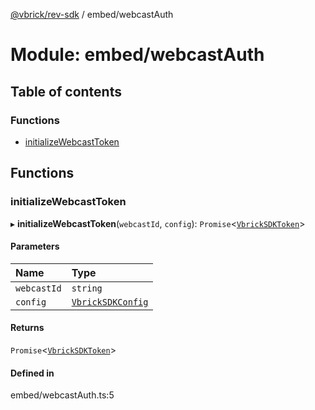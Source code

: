 [@vbrick/rev-sdk](../README.md) / embed/webcastAuth

# Module: embed/webcastAuth

## Table of contents

### Functions

- [initializeWebcastToken](embed_webcastAuth.md#initializewebcasttoken)

## Functions

### initializeWebcastToken

▸ **initializeWebcastToken**(`webcastId`, `config`): `Promise`<[`VbrickSDKToken`](../interfaces/VbrickSDK.VbrickSDKToken.md)\>

#### Parameters

| Name | Type |
| :------ | :------ |
| `webcastId` | `string` |
| `config` | [`VbrickSDKConfig`](../interfaces/VbrickSDK.VbrickSDKConfig.md) |

#### Returns

`Promise`<[`VbrickSDKToken`](../interfaces/VbrickSDK.VbrickSDKToken.md)\>

#### Defined in

embed/webcastAuth.ts:5

